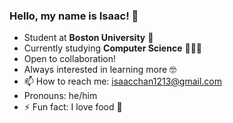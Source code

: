 ### Hello, my name is Isaac! 👋

- Student at **Boston University** 🐶
- Currently studying **Computer Science** 👨🏻‍💻
- Open to collaboration!
- Always interested in learning more 🤓
- 📫 How to reach me: isaacchan1213@gmail.com
- Pronouns: he/him
- ⚡ Fun fact: I love food 🤤


